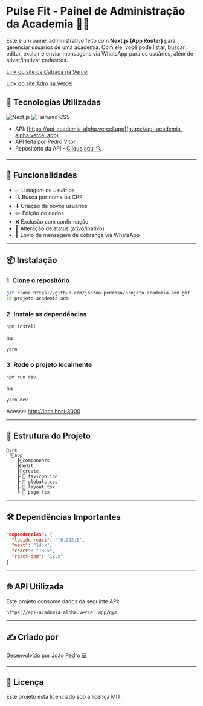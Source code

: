 # Pulse Fit - Painel de Administração da Academia 🏋️‍♂️

Este é um painel administrativo feito com **Next.js (App Router)** para gerenciar usuários de uma academia. Com ele, você pode listar, buscar, editar, excluir e enviar mensagens via WhatsApp para os usuários, além de ativar/inativar cadastros.

[Link do site da Catraca na Vercel](https://pulse-fit-catraca.vercel.app/)

[Link do site Adm na Vercel](https://pulse-fit-adm.vercel.app/)

## 🚀 Tecnologias Utilizadas

![Next.js](https://img.shields.io/badge/Next.js-000000?style=for-the-badge&logo=nextdotjs&logoColor=white)
![Tailwind CSS](https://img.shields.io/badge/Tailwind_CSS-38B2AC?style=for-the-badge&logo=tailwind-css&logoColor=white)
- API: [https://api-academia-alpha.vercel.app](https://api-academia-alpha.vercel.app)
- API feita por [Pedro Vitor](https://github.com/Pedro-Vitor-Ribeiro-Silva)
- Repositório da API - [Clique aqui 🔍](https://github.com/Pedro-Vitor-Ribeiro-Silva/API_ACADEMIA)

---

## 🧾 Funcionalidades

- ✅ Listagem de usuários
- 🔍 Busca por nome ou CPF
- ➕ Criação de novos usuários
- ✏️ Edição de dados
- ❌ Exclusão com confirmação
- 🔐 Alteração de status (ativo/inativo)
- 📲 Envio de mensagem de cobrança via WhatsApp

---

## 📦 Instalação

### 1. Clone o repositório

```bash
git clone https://github.com/joazao-pedroso/projeto-academia-adm.git
cd projeto-academia-adm
```

### 2. Instale as dependências

```bash
npm install
```

ou

```bash
yarn
```

### 3. Rode o projeto localmente

```bash
npm run dev
```

ou

```bash
yarn dev
```

Acesse: [http://localhost:3000](http://localhost:3000)

---

## 📁 Estrutura do Projeto

```
📂src
 └📂app
    ┣📂components
    ┣📂edit
    ┣📂create
    ┣ 📄 favicon.ico
    ┣ 📄 globals.css
    ┣ 📄 layout.tsx
    └ 📄 page.tsx
```

---

## 🛠️ Dependências Importantes

```json
"dependencies": {
  "lucide-react": "^0.292.0",
  "next": "14.x",
  "react": "18.x",
  "react-dom": "18.x"
}
```

---

## 🌐 API Utilizada

Este projeto consome dados da seguinte API:

```
https://api-academia-alpha.vercel.app/gym
```

---

## ✍️ Criado por

Desenvolvido por [João Pedro](https://github.com/joazao-pedroso) 💻

---

## 📄 Licença

Este projeto está licenciado sob a licença MIT.
